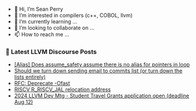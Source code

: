 - 👋 Hi, I’m Sean Perry
- 👀 I’m interested in compilers (c++, COBOL, llvm)
- 🌱 I’m currently learning ...
- 💞️ I’m looking to collaborate on ...
- 📫 How to reach me ...

<!---
s66perry/s66perry is a ✨ special ✨ repository because its `README.md` (this file) appears on your GitHub profile.
You can click the Preview link to take a look at your changes.
--->
### 📕 Latest LLVM Discourse Posts

<!-- DISCOURSE-LLVM:START -->
- [[Alias] Does assume_safety assume there is no alias for pointers in loop](https://discourse.llvm.org/t/alias-does-assume-safety-assume-there-is-no-alias-for-pointers-in-loop/80387#post_1)
- [Should we turn down sending email to commits list &lpar;or turn down the lists entirely&rpar;](https://discourse.llvm.org/t/should-we-turn-down-sending-email-to-commits-list-or-turn-down-the-lists-entirely/80381#post_11)
- [RFC: Deprecate -Ofast](https://discourse.llvm.org/t/rfc-deprecate-ofast/78687?page=7#post_137)
- [RISCV R_RISCV_JAL relocation address](https://discourse.llvm.org/t/riscv-r-riscv-jal-relocation-address/80385#post_1)
- [2024 LLVM Dev Mtg - Student Travel Grants application open &lpar;deadline Aug 12&rpar;](https://discourse.llvm.org/t/2024-llvm-dev-mtg-student-travel-grants-application-open-deadline-aug-12/80384#post_1)
<!-- DISCOURSE-LLVM:END -->
